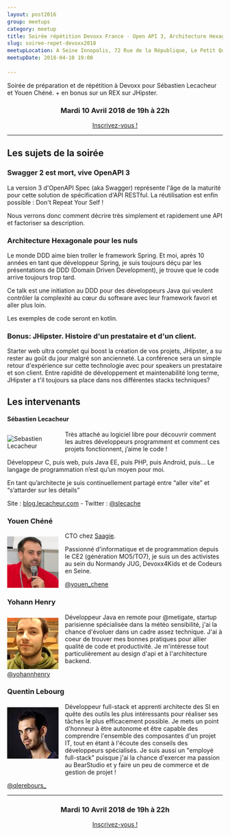 ```yaml
---
layout: post2016
group: meetups
category: meetup
title: Soirée répétition Devoxx France - Open API 3, Architecture Hexagonale et bonus REX JHipster
slug: soiree-repet-devoxx2018
meetupLocation: A Seine Innopolis, 72 Rue de la République, Le Petit Quevilly
meetupDate: 2018-04-10 19:00

---
```

Soirée de préparation et de répétition à Devoxx pour Sébastien Lecacheur et Youen Chéné. + en bonus sur un REX sur JHipster.

<div style="text-align: center;">
  <h3>Mardi 10 Avril 2018 de 19h à 22h</h3>
  <p>
    <a class="button" target="_blank" href="http://meetu.ps/e/F3WzV/typwJ/f">
      Inscrivez-vous !
    </a>
  </p>
</div>

----

## Les sujets de la soirée

### Swagger 2 est mort, vive OpenAPI 3
La version 3 d'OpenAPI Spec (aka Swagger) représente l'âge de la maturité pour cette solution de spécification d'API RESTful. La réutilisation est enfin possible : Don't Repeat Your Self !

Nous verrons donc comment décrire très simplement et rapidement une API et factoriser sa description.

### Architecture Hexagonale pour les nuls
Le monde DDD aime bien troller le framework Spring. Et moi, après 10 années en tant que développeur Spring, je suis toujours déçu par les présentations de DDD (Domain Driven Development), je trouve que le code arrive toujours trop tard.

Ce talk est une initiation au DDD pour des développeurs Java qui veulent contrôler la complexité au cœur du software avec leur framework favori et aller plus loin.

Les exemples de code seront en kotlin.

### Bonus: JHipster. Histoire d'un prestataire et d'un client.
Starter web ultra complet qui boost la création de vos projets, JHipster, a su rester au goût du jour malgré son ancienneté.
La conférence sera un simple retour d'expérience sur cette technologie avec pour speakers un prestataire et son client.
Entre rapidité de développement et maintenabilité long terme, JHipster a t'il toujours sa place dans nos différentes stacks techniques?

## Les intervenants

#### Sébastien Lecacheur


<img src="https://pbs.twimg.com/profile_images/722358213836992512/nfBoZl5a_200x200.jpg" alt="Sebastien Lecacheur" width="120" style="float: left; margin: 10px 15px 0px 0px;"/>

Très attaché au logiciel libre pour découvrir comment les autres développeurs programment et comment ces projets fonctionnent, j’aime le code !

Développeur C, puis web, puis Java EE, puis PHP, puis Android, puis… Le langage de programmation n’est qu’un moyen pour moi.

En tant qu’architecte je suis continuellement partagé entre “aller vite” et “s’attarder sur les détails”

Site : [blog.lecacheur.com](http://blog.lecacheur.com/) - Twitter : [@slecache](https://twitter.com/slecache)

### Youen Chéné

<img src="/assets/img/orga-youen.jpg" alt="Youen Chéné" width="120" style="float: left; margin: 10px 15px 0px 0px;"/>

<p style="overflow: auto;">
CTO chez <a href="http://www.saagie.com" target="_blank">Saagie</a>.

Passionné d'informatique et de programmation depuis le CE2 (génération MO5/TO7), je suis un des activistes au sein du Normandy JUG, Devoxx4Kids et de Codeurs en Seine.
</p>

<a href="https://twitter.com/youen_chene">@youen_chene</a>

### Yohann Henry

<img src="/assets/img/meetup/yohannhenry.jpg" alt="Yohann Henry" width="120" style="float: left; margin: 10px 15px 0px 0px;"/>

<p style="overflow: auto;">
Développeur Java en remote pour @metigate, startup parisienne spécialisée dans la météo sensibilité, j'ai la chance d'évoluer dans un cadre assez technique.
J'ai à coeur de trouver mes bonnes pratiques pour allier qualité de code et productivité.
Je m'intéresse tout particulièrement au design d'api et à l'architecture backend.
</p>

<a href="https://twitter.com/yohannhenry">@yohannhenry</a>

### Quentin Lebourg

<img src="/assets/img/meetup/quentinlebourg.jpg" alt="Quentin Lebourg" width="120" style="float: left; margin: 10px 15px 0px 0px;"/>

<p style="overflow: auto;">Développeur full-stack et apprenti architecte des SI en quête des outils les plus intéressants pour réaliser ses tâches le plus efficacement possible. Je mets un point d'honneur à être autonome et être capable des comprendre l'ensemble des composantes d'un projet IT, tout en étant à l'écoute des conseils des développeurs spécialisés. Je suis aussi un "employé full-stack" puisque j'ai la chance d'exercer ma passion au BearStudio et y faire un peu de commerce et de gestion de projet !
</p>

<a href="https://twitter.com/qlerebours_">@qlerebours_</a>

----

<div style="text-align: center;">
  <h3>Mardi 10 Avril 2018 de 19h à 22h</h3>
    <p>
      <a class="button" target="_blank" href="http://meetu.ps/e/F3WzV/typwJ/f">
        Inscrivez-vous !
      </a>
    </p>  
</div>
